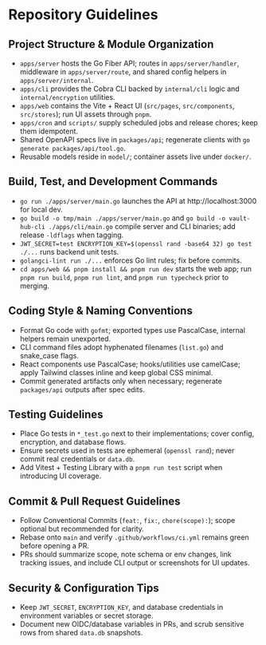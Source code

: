 # Repository Guidelines

## Project Structure & Module Organization
- `apps/server` hosts the Go Fiber API; routes in `apps/server/handler`, middleware in `apps/server/route`, and shared config helpers in `apps/server/internal`.
- `apps/cli` provides the Cobra CLI backed by `internal/cli` logic and `internal/encryption` utilities.
- `apps/web` contains the Vite + React UI (`src/pages`, `src/components`, `src/stores`); run UI assets through `pnpm`.
- `apps/cron` and `scripts/` supply scheduled jobs and release chores; keep them idempotent.
- Shared OpenAPI specs live in `packages/api`; regenerate clients with `go generate packages/api/tool.go`.
- Reusable models reside in `model/`; container assets live under `docker/`.

## Build, Test, and Development Commands
- `go run ./apps/server/main.go` launches the API at http://localhost:3000 for local dev.
- `go build -o tmp/main ./apps/server/main.go` and `go build -o vault-hub-cli ./apps/cli/main.go` compile server and CLI binaries; add release `-ldflags` when tagging.
- `JWT_SECRET=test ENCRYPTION_KEY=$(openssl rand -base64 32) go test ./...` runs backend unit tests.
- `golangci-lint run ./...` enforces Go lint rules; fix before commits.
- `cd apps/web && pnpm install && pnpm run dev` starts the web app; run `pnpm run build`, `pnpm run lint`, and `pnpm run typecheck` prior to merging.

## Coding Style & Naming Conventions
- Format Go code with `gofmt`; exported types use PascalCase, internal helpers remain unexported.
- CLI command files adopt hyphenated filenames (`list.go`) and snake_case flags.
- React components use PascalCase; hooks/utilities use camelCase; apply Tailwind classes inline and keep global CSS minimal.
- Commit generated artifacts only when necessary; regenerate `packages/api` outputs after spec edits.

## Testing Guidelines
- Place Go tests in `*_test.go` next to their implementations; cover config, encryption, and database flows.
- Ensure secrets used in tests are ephemeral (`openssl rand`); never commit real credentials or `data.db`.
- Add Vitest + Testing Library with a `pnpm run test` script when introducing UI coverage.

## Commit & Pull Request Guidelines
- Follow Conventional Commits (`feat:`, `fix:`, `chore(scope):`); scope optional but recommended for clarity.
- Rebase onto `main` and verify `.github/workflows/ci.yml` remains green before opening a PR.
- PRs should summarize scope, note schema or env changes, link tracking issues, and include CLI output or screenshots for UI updates.

## Security & Configuration Tips
- Keep `JWT_SECRET`, `ENCRYPTION_KEY`, and database credentials in environment variables or secret storage.
- Document new OIDC/database variables in PRs, and scrub sensitive rows from shared `data.db` snapshots.

